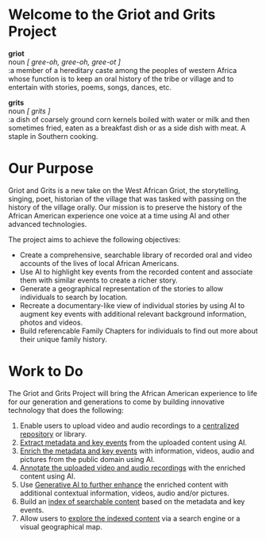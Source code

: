 # Welcome to the Griot and Grits Project

**griot**  
noun <em> \[ gree-oh, gree-oh, gree-ot \] </em>  
:a member of a hereditary caste among the peoples of western Africa whose function is to keep an oral history of the tribe or village and to entertain with stories, poems, songs, dances, etc.  

**grits**  
noun <em> \[ grits \] </em>  
:a dish of coarsely ground corn kernels boiled with water or milk and then sometimes fried, eaten as a breakfast dish or as a side dish with meat. A staple in Southern cooking.

# Our Purpose
Griot and Grits is a new take on the West African Griot, the storytelling, singing, poet, historian of the village that was tasked with passing on the history of the village orally.  Our mission is to preserve the history of the African American experience one voice at a time using AI and other advanced technologies.  

The project aims to achieve the following objectives:  
+ Create a comprehensive, searchable library of recorded oral and video accounts of the lives of local African Americans.
+ Use AI to highlight key events from the recorded content and associate them with similar events to create a richer story.
+ Generate a geographical representation of the stories to allow individuals to search by location.
+ Recreate a documentary-like view of individual stories by using AI to augment key events with additional relevant background information, photos and videos.
+ Build referencable Family Chapters for individuals to find out more about their unique family history.

# Work to Do  

The Griot and Grits Project will bring the African American experience to life for our generation and generations to come by building innovative technology that does the following:
1. Enable users to upload video and audio recordings to a [centralized repository](1-content-upload-storage/) or library.
2. [Extract metadata and key events](2-metadata-key-events-extraction/) from the uploaded content using AI.
3. [Enrich the metadata and key events](3-metadata-key-events-enrichment/) with information, videos, audio and pictures from the public domain using AI.
4. [Annotate the uploaded video and audio recordings](4-original-content-annotator/) with the enriched content using AI.
5. Use [Generative AI to further enhance](5-gen-ai-enrichment/) the enriched content with additional contextual information, videos, audio and/or pictures.
6. Build an [index of searchable content](6-searchable-catalog-builder/) based on the metadata and key events.
7. Allow users to [explore the indexed content](7-catalog-explorer/) via a search engine or a visual geographical map.
